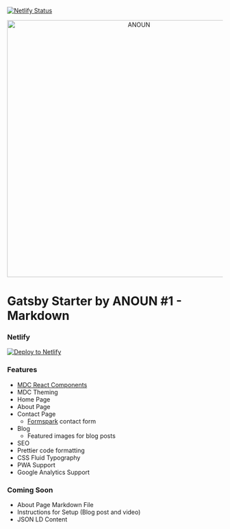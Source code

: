 [![Netlify Status](https://api.netlify.com/api/v1/badges/ad7e589d-7716-4190-981f-3258aaa42d8c/deploy-status)](https://app.netlify.com/sites/gatsby-starter-anoun-1-markdown/deploys)

<p align="center">
  <a href="https://anoun.company">
    <img alt="ANOUN" src="https://anoun.company/images/anoun-share-image.png" width="600" />
  </a>
</p>

# Gatsby Starter by ANOUN #1 - Markdown

### Netlify

[![Deploy to Netlify](https://www.netlify.com/img/deploy/button.svg)](https://app.netlify.com/start/deploy?repository=https://github.com/ANOUN/gatsby-starter-anoun-1-forestry/)

### Features

* [MDC React Components](https://github.com/material-components/material-components-web-react)
* MDC Theming
* Home Page
* About Page
* Contact Page
  * [Formspark](https://formspark.io/) contact form
* Blog
  * Featured images for blog posts
* SEO
* Prettier code formatting
* CSS Fluid Typography
* PWA Support
* Google Analytics Support

### Coming Soon

* About Page Markdown File
* Instructions for Setup (Blog post and video)
* JSON LD Content
